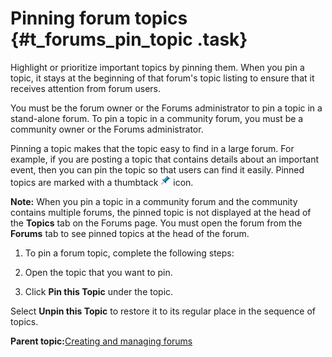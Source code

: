 # Pinning forum topics {#t_forums_pin_topic .task}

Highlight or prioritize important topics by pinning them. When you pin a topic, it stays at the beginning of that forum's topic listing to ensure that it receives attention from forum users.

You must be the forum owner or the Forums administrator to pin a topic in a stand-alone forum. To pin a topic in a community forum, you must be a community owner or the Forums administrator.

Pinning a topic makes that the topic easy to find in a large forum. For example, if you are posting a topic that contains details about an important event, then you can pin the topic so that users can find it easily. Pinned topics are marked with a thumbtack ![Pinned topic icon](iconPin16.png) icon.

**Note:** When you pin a topic in a community forum and the community contains multiple forums, the pinned topic is not displayed at the head of the **Topics** tab on the Forums page. You must open the forum from the **Forums** tab to see pinned topics at the head of the forum.

1.  To pin a forum topic, complete the following steps:
2.  Open the topic that you want to pin.

3.  Click **Pin this Topic** under the topic.


Select **Unpin this Topic** to restore it to its regular place in the sequence of topics.

**Parent topic:**[Creating and managing forums](../forums/c_forums_manage_forums.md)

